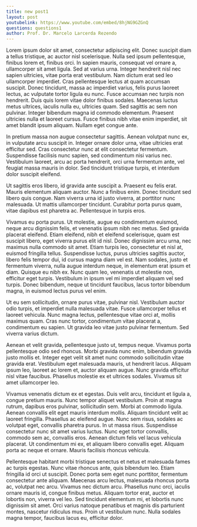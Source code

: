 ```yaml
---
title: new post1
layout: post
youtubelink: https://www.youtube.com/embed/8hjNG9GZGnQ
questions: questions1
author: Prof. Dr. Marcelo Larcerda Rezendo
---
```



Lorem ipsum dolor sit amet, consectetur adipiscing elit. Donec suscipit diam a tellus tristique, ac auctor nisl scelerisque. Nulla sed ipsum pellentesque, finibus lorem et, finibus orci. In sapien mauris, consequat vel ornare a, ullamcorper sit amet ligula. Sed at varius urna. Integer hendrerit nisl nec sapien ultricies, vitae porta erat vestibulum. Nam dictum erat sed leo ullamcorper imperdiet. Cras pellentesque lectus at quam accumsan suscipit. Donec tincidunt, massa ac imperdiet varius, felis purus laoreet lectus, ac vulputate tortor ligula eu nunc. Fusce accumsan nec turpis non hendrerit. Duis quis lorem vitae dolor finibus sodales. Maecenas luctus metus ultrices, iaculis nulla eu, ultricies quam. Sed sagittis ac sem non pulvinar. Integer bibendum magna id commodo elementum. Praesent ultricies nulla et laoreet cursus. Fusce finibus nibh vitae enim imperdiet, sit amet blandit ipsum aliquam. Nullam eget congue ante.

In pretium massa non augue consectetur sagittis. Aenean volutpat nunc ex, in vulputate arcu suscipit in. Integer ornare dolor urna, vitae ultricies erat efficitur sed. Cras consectetur nunc at elit consectetur fermentum. Suspendisse facilisis nunc sapien, sed condimentum nisi varius nec. Vestibulum laoreet, arcu ac porta hendrerit, orci urna fermentum ante, vel feugiat massa mauris in dolor. Sed tincidunt tristique turpis, et interdum dolor suscipit eleifend.

Ut sagittis eros libero, id gravida ante suscipit a. Praesent eu felis erat. Mauris elementum aliquam auctor. Nunc a finibus enim. Donec tincidunt sed libero quis congue. Nam viverra urna id justo viverra, at porttitor nunc malesuada. Ut mattis ullamcorper tincidunt. Curabitur porta purus quam, vitae dapibus est pharetra ac. Pellentesque in turpis eros.

Vivamus eu porta purus. Ut molestie, augue eu condimentum euismod, neque arcu dignissim felis, et venenatis ipsum nibh nec metus. Sed gravida placerat eleifend. Etiam eleifend, nibh et eleifend scelerisque, quam est suscipit libero, eget viverra purus elit id nisl. Donec dignissim arcu urna, nec maximus nulla commodo sit amet. Etiam turpis leo, consectetur et nisl at, euismod fringilla tellus. Suspendisse luctus, purus ultricies sagittis auctor, libero felis tempor dui, id cursus magna diam vel est. Nam sodales, justo et fermentum viverra, nulla augue interdum neque, in elementum erat ipsum et diam. Quisque eu nibh ex. Nunc quam leo, venenatis ut molestie non, efficitur eget turpis. Vestibulum in ipsum vel mi imperdiet aliquam vel sed turpis. Donec bibendum, neque ut tincidunt faucibus, lacus tortor bibendum magna, in euismod lectus purus vel enim.

Ut eu sem sollicitudin, ornare purus vitae, pulvinar nisl. Vestibulum auctor odio turpis, et imperdiet nulla malesuada vitae. Fusce ullamcorper tellus et laoreet vehicula. Nunc magna lectus, pellentesque vitae orci at, mollis maximus quam. Cras nunc tortor, condimentum vitae placerat a, condimentum eu sapien. Ut gravida leo vitae justo pulvinar fermentum. Sed viverra varius dictum.

Aenean et velit gravida, pellentesque justo ut, tempus neque. Vivamus porta pellentesque odio sed rhoncus. Morbi gravida nunc enim, bibendum gravida justo mollis et. Integer eget velit sit amet nunc commodo sollicitudin vitae gravida erat. Vestibulum eget malesuada mauris, ut hendrerit lacus. Aliquam ipsum leo, laoreet ac lorem et, auctor aliquam augue. Nunc gravida efficitur nisl vitae faucibus. Phasellus molestie ex et ultrices sodales. Vivamus sit amet ullamcorper leo.

Vivamus venenatis dictum ex et egestas. Duis velit arcu, tincidunt et ligula a, congue pretium mauris. Nunc tempor aliquet vestibulum. Proin at magna rutrum, dapibus eros pulvinar, sollicitudin sem. Morbi at commodo ligula. Aenean convallis elit eget mauris interdum mollis. Aliquam tincidunt velit ac laoreet fringilla. Phasellus ac eleifend augue. Nunc sem risus, sodales ac volutpat eget, convallis pharetra purus. In ut massa risus. Suspendisse consectetur nunc sit amet varius luctus. Nunc eget tortor convallis, commodo sem ac, convallis eros. Aenean dictum felis vel lacus vehicula placerat. Ut condimentum mi ex, et aliquam libero convallis eget. Aliquam porta ac neque et ornare. Mauris facilisis rhoncus vehicula.

Pellentesque habitant morbi tristique senectus et netus et malesuada fames ac turpis egestas. Nunc vitae rhoncus ante, quis bibendum leo. Etiam fringilla id orci ut suscipit. Donec porta sem eget nunc porttitor, fermentum consectetur ante aliquam. Maecenas arcu lectus, malesuada rhoncus porta ac, volutpat nec arcu. Vivamus nec dictum arcu. Phasellus nunc orci, iaculis ornare mauris id, congue finibus metus. Aliquam tortor erat, auctor et lobortis non, viverra vel leo. Sed tincidunt elementum mi, et lobortis nunc dignissim sit amet. Orci varius natoque penatibus et magnis dis parturient montes, nascetur ridiculus mus. Proin ut vestibulum nunc. Nulla sodales magna tempor, faucibus lacus eu, efficitur dolor. 